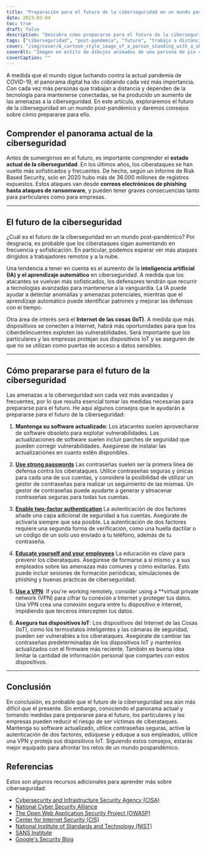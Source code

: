 ```yaml
---
title: "Preparación para el futuro de la ciberseguridad en un mundo pospandémico"
date: 2023-03-04
toc: true
draft: false
description: "Descubra cómo prepararse para el futuro de la ciberseguridad en un mundo pospandémico y reduzca el riesgo de ser víctima de ciberataques."
tags: ["ciberseguridad", "post-pandemia", "futuro", "trabajo a distancia", "AI", "aprendizaje automático", "IoT", "actualizaciones de software", "contraseñas", "autenticación de dos factores", "educación", "VPN", "actualizaciones de firmware", "phishing", "ransomware", "seguridad en la nube", "protección de datos", "seguridad de la red", "detección de amenazas", "privacidad digital"]
cover: "/img/cover/A_cartoon_style_image_of_a_person_standing_with_a_shield.png"
coverAlt: "Imagen en estilo de dibujos animados de una persona de pie con un escudo delante de la pantalla de un ordenador, protegiéndola de diversos ciberataques como malware, virus, phishing e intentos de pirateo."
coverCaption: ""
---
```


A medida que el mundo sigue luchando contra la actual pandemia de COVID-19, el panorama digital ha ido cobrando cada vez más importancia. Con cada vez más personas que trabajan a distancia y dependen de la tecnología para mantenerse conectadas, se ha producido un aumento de las amenazas a la ciberseguridad. En este artículo, exploraremos el futuro de la ciberseguridad en un mundo post-pandémico y daremos consejos sobre cómo prepararse para ello.

## Comprender el panorama actual de la ciberseguridad

Antes de sumergirnos en el futuro, es importante comprender el **estado actual de la ciberseguridad**. En los últimos años, los ciberataques se han vuelto más sofisticados y frecuentes. De hecho, según un informe de Risk Based Security, solo en 2020 hubo más de 36.000 millones de registros expuestos. Estos ataques van desde **correos electrónicos de phishing hasta ataques de ransomware**, y pueden tener graves consecuencias tanto para particulares como para empresas.

______

## El futuro de la ciberseguridad

¿Cuál es el futuro de la ciberseguridad en un mundo post-pandémico? Por desgracia, es probable que los ciberataques sigan aumentando en frecuencia y sofisticación. En particular, podemos esperar ver más ataques dirigidos a trabajadores remotos y a la nube.

Una tendencia a tener en cuenta es el aumento de la **inteligencia artificial (IA) y el aprendizaje automático** en ciberseguridad. A medida que los atacantes se vuelvan más sofisticados, los defensores tendrán que recurrir a tecnologías avanzadas para mantenerse a la vanguardia. La IA puede ayudar a detectar anomalías y amenazas potenciales, mientras que el aprendizaje automático puede identificar patrones y mejorar las defensas con el tiempo.

Otra área de interés será el **Internet de las cosas (IoT)**. A medida que más dispositivos se conecten a Internet, habrá más oportunidades para que los ciberdelincuentes exploten las vulnerabilidades. Será importante que los particulares y las empresas protejan sus dispositivos IoT y se aseguren de que no se utilizan como puertas de acceso a datos sensibles.

______

## Cómo prepararse para el futuro de la ciberseguridad

Las amenazas a la ciberseguridad son cada vez más avanzadas y frecuentes, por lo que resulta esencial tomar las medidas necesarias para prepararse para el futuro. He aquí algunos consejos que le ayudarán a prepararse para el futuro de la ciberseguridad:

1. **Mantenga su software actualizado**: Los atacantes suelen aprovecharse de software obsoleto para explotar vulnerabilidades. Las actualizaciones de software suelen incluir parches de seguridad que pueden corregir vulnerabilidades. Asegúrese de instalar las actualizaciones en cuanto estén disponibles.

2. [**Use strong passwords**](https://simeononsecurity.ch/articles/the-importance-of-password-security-and-best-practices/) Las contraseñas suelen ser la primera línea de defensa contra los ciberataques. Utilice contraseñas seguras y únicas para cada una de sus cuentas, y considere la posibilidad de utilizar un gestor de contraseñas para realizar un seguimiento de las mismas. Un gestor de contraseñas puede ayudarte a generar y almacenar contraseñas seguras para todas tus cuentas.

3. [**Enable two-factor authentication**](https://simeononsecurity.ch/articles/what-are-the-diferent-kinds-of-factors-in-mfa/) La autenticación de dos factores añade una capa adicional de seguridad a tus cuentas. Asegúrate de activarla siempre que sea posible. La autenticación de dos factores requiere una segunda forma de verificación, como una huella dactilar o un código de un solo uso enviado a tu teléfono, además de tu contraseña.

4. [**Educate yourself and your employees**](https://simeononsecurity.ch/articles/how-to-build-and-manage-an-effective-cybersecurity-awareness-training-program/) La educación es clave para prevenir los ciberataques. Asegúrese de formarse a sí mismo y a sus empleados sobre las amenazas más comunes y cómo evitarlas. Esto puede incluir sesiones de formación periódicas, simulaciones de phishing y buenas prácticas de ciberseguridad.

5. [**Use a VPN**](https://simeononsecurity.ch/recommendations/vpns/): If you're working remotely, consider using a **virtual private network (VPN) para cifrar tu conexión a Internet y proteger tus datos. Una VPN crea una conexión segura entre tu dispositivo e internet, impidiendo que terceros intercepten tus datos.

6. **Asegura tus dispositivos IoT**: Los dispositivos del Internet de las Cosas (IoT), como los termostatos inteligentes y las cámaras de seguridad, pueden ser vulnerables a los ciberataques. Asegúrate de cambiar las contraseñas predeterminadas de los dispositivos IoT y mantenlos actualizados con el firmware más reciente. También es buena idea limitar la cantidad de información personal que compartes con estos dispositivos.

______

## Conclusión

En conclusión, es probable que el futuro de la ciberseguridad sea aún más difícil que el presente. Sin embargo, conociendo el panorama actual y tomando medidas para prepararse para el futuro, los particulares y las empresas pueden reducir el riesgo de ser víctimas de ciberataques. Mantenga su software actualizado, utilice contraseñas seguras, active la autenticación de dos factores, edúquese y eduque a sus empleados, utilice una VPN y proteja sus dispositivos IoT. Siguiendo estos consejos, estarás mejor equipado para afrontar los retos de un mundo pospandémico.

## Referencias

Estos son algunos recursos adicionales para aprender más sobre ciberseguridad:

- [Cybersecurity and Infrastructure Security Agency (CISA)](https://www.cisa.gov/cybersecurity)
- [National Cyber Security Alliance](https://staysafeonline.org/cybersecurity-awareness-month/)
- [The Open Web Application Security Project (OWASP)](https://owasp.org/)
- [Center for Internet Security (CIS)](https://www.cisecurity.org/)
- [National Institute of Standards and Technology (NIST)](https://www.nist.gov/cyberframework)
- [SANS Institute](https://www.sans.org/)
- [Google's Security Blog](https://security.googleblog.com/)